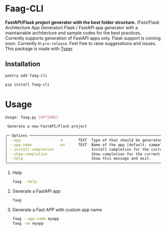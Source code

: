 # Faag-CLI

**FastAPI/Flask project generator with the best folder structure.** (Fast/Flask Architecture App Generator)
Flask / FastAPI app generator with a maintainable architecture and sample codes for the best practices.
Currently supports generation of FastAPI apps only. Flask support is coming soon. Currently in `pre-release`. Feel free
to raise suggesstions and issues. This package is made with [Typer](https://typer.tiangolo.com/).

## Installation

```bash
poetry add faag-cli
```

```bash
pip install faag-cli
```


# Usage

```bash
Usage: faag.py [OPTIONS]

 Generate a new FastAPI/Flask project
 
╭─ Options ───────────────────────────────────────────────────────────────────────────────────────────────────────────────────────────────────────────────────────╮
│ --app                 -a       TEXT  Type of that should be generated. Default type is fast_api. Valid Options are: [fast_api, flask] [default: fast_api        |
│ --app-name            -an      TEXT  Name of the app [default: sampel_app]                                                                                      |
│ --install-completion                 Install completion for the current shell.                                                                                  |
│ --show-completion                    Show completion for the current shell, to copy it or customize the installation.                                           |
│ --help                               Show this message and exit.                                                                                                |
╰─────────────────────────────────────────────────────────────────────────────────────────────────────────────────────────────────────────────────────────────────╯
```

1. Help
    ```bash
    faag --help
    ```

2. Generate a FastAPI app
    ```bash
   faag
    ```

3. Generate a Fast APP with custom app name
    ```bash
   faag --app-name myapp
   faag -an myapp
    ```
   
